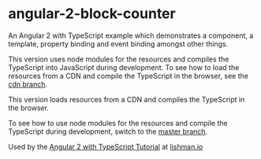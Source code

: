 # angular-2-block-counter

An Angular 2 with TypeScript example which demonstrates a component, a template, property binding and event binding amongst other things. 

This version uses node modules for the resources and compiles the TypeScript into JavaScript during development.
To see how to load the resources from a CDN and compile the TypeScript in the browser, 
see the [cdn branch](https://github.com/marklishman/angular-2-block-counter/tree/cdn). 

This version loads resources from a CDN and compiles the TypeScript in the browser.

To see how to use node modules for the resources and compile the TypeScript during development,
switch to the [master branch](https://github.com/marklishman/angular-2-block-counter). 

Used by the [Angular 2 with TypeScript Tutorial](http://lishman.io/angular-2-tutorial) at [lishman.io](http://lishman.io)
